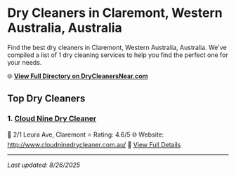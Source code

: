 # Dry Cleaners in Claremont, Western Australia, Australia

Find the best dry cleaners in Claremont, Western Australia, Australia. We've compiled a list of 1 dry cleaning services to help you find the perfect one for your needs.

🌐 **[View Full Directory on DryCleanersNear.com](https://drycleanersnear.com/city/Australia/Western%20Australia/Claremont)**

## Top Dry Cleaners

### 1. [Cloud Nine Dry Cleaner](https://drycleanersnear.com/dryCleaner/68ad16151d9ee695c9252d34/cloud-nine-dry-cleaner)
📍 2/1 Leura Ave, Claremont
⭐ Rating: 4.6/5
🌐 Website: http://www.cloudninedrycleaner.com.au/
🔗 [View Full Details](https://drycleanersnear.com/dryCleaner/68ad16151d9ee695c9252d34/cloud-nine-dry-cleaner)


---

*Last updated: 8/26/2025*
